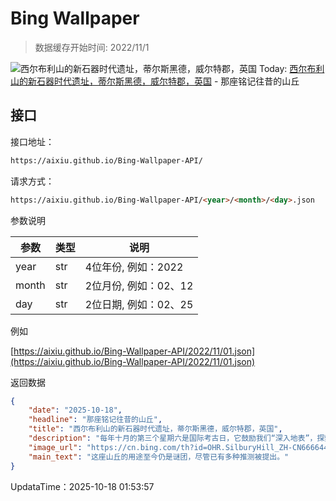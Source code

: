 # Bing Wallpaper

> 数据缓存开始时间: 2022/11/1

![西尔布利山的新石器时代遗址，蒂尔斯黑德，威尔特郡，英国](https://cn.bing.com/th?id=OHR.SilburyHill_ZH-CN6666447580_1920x1080.webp)
Today: [西尔布利山的新石器时代遗址，蒂尔斯黑德，威尔特郡，英国](https://cn.bing.com/th?id=OHR.SilburyHill_ZH-CN6666447580_1920x1080.webp) - 那座铭记往昔的山丘

## 接口

接口地址：

```html
https://aixiu.github.io/Bing-Wallpaper-API/
```

请求方式：

```html
https://aixiu.github.io/Bing-Wallpaper-API/<year>/<month>/<day>.json
```

参数说明

| 参数 | 类型 | 说明 |
| - | - | - |
| year | str | 4位年份, 例如：2022 |
| month | str | 2位月份, 例如：02、12 |
| day | str | 2位日期, 例如：02、25 |

例如

[https://aixiu.github.io/Bing-Wallpaper-API/2022/11/01.json](https://aixiu.github.io/Bing-Wallpaper-API/2022/11/01.json)

返回数据

```json
{
    "date": "2025-10-18",
    "headline": "那座铭记往昔的山丘",
    "title": "西尔布利山的新石器时代遗址，蒂尔斯黑德，威尔特郡，英国",
    "description": "每年十月的第三个星期六是国际考古日，它鼓励我们“深入地表”，探索尘封的历史与文明的根源。该纪念日由美国考古学会（AIA）于2011年设立，如今世界各地通过举办活动、组织参观和亲身体验挖掘等方式来庆祝。",
    "image_url": "https://cn.bing.com/th?id=OHR.SilburyHill_ZH-CN6666447580_1920x1080.webp",
    "main_text": "这座山丘的用途至今仍是谜团，尽管已有多种推测被提出。"
}
```

UpdataTime：2025-10-18 01:53:57
